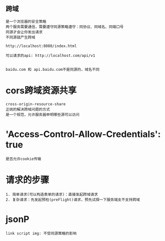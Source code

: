 ## 跨域
    是一个浏览器的安全策略
    两个服务需要通信，需要遵守同源策略遵守：同协议、同域名、同端口号
    同源才会让你发出请求
    不同源就产生跨域

    http://localhost:8080/index.html

    可以请求的api: http://localhost.com/api/v1


    baidu.com 和 api.baidu.com不是同源的，域名不同

  # cors跨域资源共享
    cross-origin-resource-share
    正统的解决跨域问题的方式
    是一个规范，允许服务器申明哪些源可以访问

  # 'Access-Control-Allow-Credentials': true     
    是否允许cookie传输 

  # 请求的步骤
    1. 简单请求(可以构造表单的请求)：直接发起跨域请求
    2. 复杂请求：先发起预检(preFlight)请求，预先试探一下服务端支不支持跨域

  # jsonP
    link script img: 不受同源策略的影响
